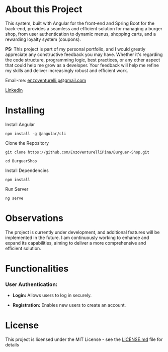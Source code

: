# **About this Project**

This system, built with Angular for the front-end and Spring Boot for the back-end, provides a seamless and efficient solution for managing a burger shop, 
from user authentication to dynamic menus, shopping carts, and a rewarding loyalty system (coupons).

**PS:** This project is part of my personal portfolio, and I would greatly appreciate any constructive feedback you may have. 
Whether it's regarding the code structure, programming logic, best practices, or any other aspect that could help me grow as a developer. 
Your feedback will help me refine my skills and deliver increasingly robust and efficient work.

Email-me: enzoventurelli.p@gmail.com

[Linkedin](https://www.linkedin.com/in/enzo-venturelli-683950344/)


# **Installing**

Install Angular
```
npm install -g @angular/cli
```
Clone the Repository
```
git clone https://github.com/EnzoVenturelliPina/Burguer-Shop.git

cd BurguerShop
```
Install Dependencies
```
npm install
```
Run Server
```
ng serve
```
# **Observations**
The project is currently under development, and additional features will be implemented in the future. 
I am continuously working to enhance and expand its capabilities, aiming to deliver a more comprehensive and efficient solution.


# **Functionalities**
### User Authentication:
* **Login:** Allows users to log in securely.

* **Registration:** Enables new users to create an account.

# **License**
This project is licensed under the MIT License - see the [LICENSE.md](https://github.com/EnzoVenturelliPina/idk?tab=License-1-ov-file) file for details
